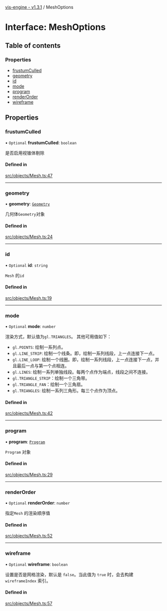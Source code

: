 [vis-engine - v1.3.1](../index.md) / MeshOptions

# Interface: MeshOptions

## Table of contents

### Properties

- [frustumCulled](MeshOptions.md#frustumculled)
- [geometry](MeshOptions.md#geometry)
- [id](MeshOptions.md#id)
- [mode](MeshOptions.md#mode)
- [program](MeshOptions.md#program)
- [renderOrder](MeshOptions.md#renderorder)
- [wireframe](MeshOptions.md#wireframe)

## Properties

### frustumCulled

• `Optional` **frustumCulled**: `boolean`

是否启用视锥体剔除

#### Defined in

[src/objects/Mesh.ts:47](https://github.com/sakitam-gis/vis-engine/blob/master/src/objects/Mesh.ts?at&#x3D;bbe6a01#line&#x3D;47)

___

### geometry

• **geometry**: [`Geometry`](../classes/Geometry.md)

几何体`Geometry`对象

#### Defined in

[src/objects/Mesh.ts:24](https://github.com/sakitam-gis/vis-engine/blob/master/src/objects/Mesh.ts?at&#x3D;bbe6a01#line&#x3D;24)

___

### id

• `Optional` **id**: `string`

`Mesh` 的`id`

#### Defined in

[src/objects/Mesh.ts:19](https://github.com/sakitam-gis/vis-engine/blob/master/src/objects/Mesh.ts?at&#x3D;bbe6a01#line&#x3D;19)

___

### mode

• `Optional` **mode**: `number`

渲染方式，默认值为`gl.TRIANGLES`。
其他可用值如下：
- `gl.POINTS`: 绘制一系列点。
- `gl.LINE_STRIP`: 绘制一个线条。即，绘制一系列线段，上一点连接下一点。
- `gl.LINE_LOOP`: 绘制一个线圈。即，绘制一系列线段，上一点连接下一点，并且最后一点与第一个点相连。
- `gl.LINES`: 绘制一系列单独线段。每两个点作为端点，线段之间不连接。
- `gl.TRIANGLE_STRIP`：绘制一个三角带。
- `gl.TRIANGLE_FAN`：绘制一个三角扇。
- `gl.TRIANGLES`: 绘制一系列三角形。每三个点作为顶点。

#### Defined in

[src/objects/Mesh.ts:42](https://github.com/sakitam-gis/vis-engine/blob/master/src/objects/Mesh.ts?at&#x3D;bbe6a01#line&#x3D;42)

___

### program

• **program**: [`Program`](../classes/Program.md)

`Program` 对象

#### Defined in

[src/objects/Mesh.ts:29](https://github.com/sakitam-gis/vis-engine/blob/master/src/objects/Mesh.ts?at&#x3D;bbe6a01#line&#x3D;29)

___

### renderOrder

• `Optional` **renderOrder**: `number`

指定`Mesh` 的渲染顺序值

#### Defined in

[src/objects/Mesh.ts:52](https://github.com/sakitam-gis/vis-engine/blob/master/src/objects/Mesh.ts?at&#x3D;bbe6a01#line&#x3D;52)

___

### wireframe

• `Optional` **wireframe**: `boolean`

设置是否是网格渲染，默认是 `false`。当此值为 `true` 时，会去构建 `wireframeIndex` 索引。

#### Defined in

[src/objects/Mesh.ts:57](https://github.com/sakitam-gis/vis-engine/blob/master/src/objects/Mesh.ts?at&#x3D;bbe6a01#line&#x3D;57)
